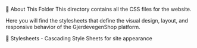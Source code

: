 📁 About This Folder
This directory contains all the CSS files for the website.

Here you will find the stylesheets that define the visual design, layout, and responsive behavior of the GjerdevegenShop platform.

💄 Stylesheets - Cascading Style Sheets for site appearance
